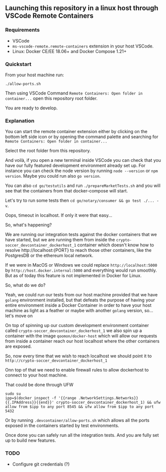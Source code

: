 ## Launching this repository in a linux host through VSCode Remote Containers

### Requirements

- VSCode
- `ms-vscode-remote.remote-containers` extension in your host VSCode.
- Linux: Docker CE/EE 18.06+ and Docker Compose 1.21+

### Quickstart

From your host machine run:

```
./allow-ports.sh
```

Then using VSCode Command `Remote Containers: Open folder in container...` open this repository root folder.

You are ready to develop.

### Explanation

You can start the remote container extension either by clicking on the bottom left side icon or by opening the command palette and searching for `Remote Containers: Open folder in container...`

Select the root folder from this repository.

And voilà, if you open a new terminal inside VSCode you can check that you have our fully featured development environment already set up. For instance you can check the node version by running `node --version` or `npm version`. Maybe you could run also `go version`.

You can also `cd go/testutils` and run `./prepareMarketTests.sh` and you will see that the containers from that docker-compose will start.

Let's try to run some tests then `cd go/notary/consumer && go test ./... -v`.

Oops, timeout in localhost. If only it were that easy...

So, what's happening?

We are running our integration tests against the docker containers that we have started, but we are running them from inside the `crypto-soccer_devcontainer_dockerhost_1` container which doesn't know how to resolve http://localhost:{PORT} to reach those other containers, like the
PostgresDB or the ethereum local network.

If we were in MacOS or Windows we could replace `http://localhost:5000` by `http://host.docker.internal:5000` and everything would run smoothly. But as of today this feature is not implemented in Docker for Linux.

So, what do we do?

Yeah, we could run our tests from our host machine provided that we have `golang` environment installed, but that defeats the purpose of having your entire environment inside a Docker Container in order to have your host machine as light as a feather or maybe with another `golang` version, so... let's move on

On top of spinning up our custom development environment container called `crypto-soccer_devcontainer_dockerhost_1` we also spin up a container with the image `qoomon/docker-host` which will allow our requests from inside a container reach our host localhost where the other containers are exposed.

So, now every time that we wish to reach localhost we should point it to `http://crypto-soccer_devcontainer_dockerhost_1`

Onn top of that we need to enable firewall rules to allow dockerhost to connect to your host machine.

That could be done through UFW

```
sudo su
ipp=$(docker inspect -f '{{range .NetworkSettings.Networks}}{{.IPAddress}}{{end}}' crypto-soccer_devcontainer_dockerhost_1) && ufw allow from $ipp to any port 8545 && ufw allow from $ipp to any port 5432

```

Or by running `.devcontainer/allow-ports.sh` which allows all the ports exposed in the containers started by test environments.

Once done you can safely run all the integration tests. And you are fully set up to build new features.

### TODO

- Configure git credentials (?)
